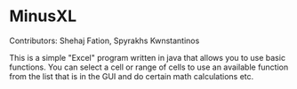 # MinusXL

Contributors: Shehaj Fation, Spyrakhs Kwnstantinos

This is a simple "Excel" program written in java that allows you to use basic functions. You can select a cell or range of cells to use
an available function from the list that is in the GUI and do certain math calculations etc.
